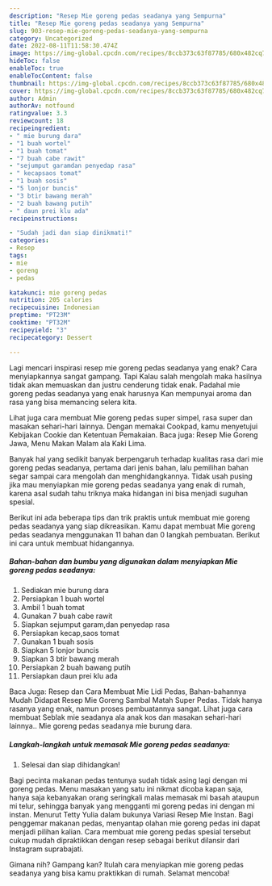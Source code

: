 ```yaml
---
description: "Resep Mie goreng pedas seadanya yang Sempurna"
title: "Resep Mie goreng pedas seadanya yang Sempurna"
slug: 903-resep-mie-goreng-pedas-seadanya-yang-sempurna
category: Uncategorized
date: 2022-08-11T11:58:30.474Z
image: https://img-global.cpcdn.com/recipes/8ccb373c63f87785/680x482cq70/mie-goreng-pedas-seadanya-foto-resep-utama.jpg
hideToc: false
enableToc: true
enableTocContent: false
thumbnail: https://img-global.cpcdn.com/recipes/8ccb373c63f87785/680x482cq70/mie-goreng-pedas-seadanya-foto-resep-utama.jpg
cover: https://img-global.cpcdn.com/recipes/8ccb373c63f87785/680x482cq70/mie-goreng-pedas-seadanya-foto-resep-utama.jpg
author: Admin
authorAv: notfound
ratingvalue: 3.3
reviewcount: 18
recipeingredient:
- " mie burung dara"
- "1 buah wortel"
- "1 buah tomat"
- "7 buah cabe rawit"
- "sejumput garamdan penyedap rasa"
- " kecapsaos tomat"
- "1 buah sosis"
- "5 lonjor buncis"
- "3 btir bawang merah"
- "2 buah bawang putih"
- " daun prei klu ada"
recipeinstructions:

- "Sudah jadi dan siap dinikmati!"
categories:
- Resep
tags:
- mie
- goreng
- pedas

katakunci: mie goreng pedas 
nutrition: 205 calories
recipecuisine: Indonesian
preptime: "PT23M"
cooktime: "PT32M"
recipeyield: "3"
recipecategory: Dessert

---
```



Lagi mencari inspirasi resep mie goreng pedas seadanya yang enak? Cara menyiapkannya sangat gampang. Tapi Kalau salah mengolah maka hasilnya tidak akan memuaskan dan justru cenderung tidak enak. Padahal mie goreng pedas seadanya yang enak harusnya Kan mempunyai aroma dan rasa yang bisa memancing selera kita.


Lihat juga cara membuat Mie goreng pedas super simpel, rasa super dan masakan sehari-hari lainnya. Dengan memakai Cookpad, kamu menyetujui Kebijakan Cookie dan Ketentuan Pemakaian. Baca juga: Resep Mie Goreng Jawa, Menu Makan Malam ala Kaki Lima.

Banyak hal yang sedikit banyak berpengaruh terhadap kualitas rasa dari mie goreng pedas seadanya, pertama dari jenis bahan, lalu pemilihan bahan segar sampai cara mengolah dan menghidangkannya. Tidak usah pusing jika mau menyiapkan mie goreng pedas seadanya yang enak di rumah, karena asal sudah tahu triknya maka hidangan ini bisa menjadi suguhan spesial.


Berikut ini ada beberapa tips dan trik praktis untuk membuat mie goreng pedas seadanya yang siap dikreasikan. Kamu dapat membuat Mie goreng pedas seadanya menggunakan 11 bahan dan 0 langkah pembuatan. Berikut ini cara untuk membuat hidangannya.

<!--inarticleads1-->

##### Bahan-bahan dan bumbu yang digunakan dalam menyiapkan Mie goreng pedas seadanya:

1. Sediakan  mie burung dara
1. Persiapkan 1 buah wortel
1. Ambil 1 buah tomat
1. Gunakan 7 buah cabe rawit
1. Siapkan sejumput garam,dan penyedap rasa
1. Persiapkan  kecap,saos tomat
1. Gunakan 1 buah sosis
1. Siapkan 5 lonjor buncis
1. Siapkan 3 btir bawang merah
1. Persiapkan 2 buah bawang putih
1. Persiapkan  daun prei klu ada


Baca Juga: Resep dan Cara Membuat Mie Lidi Pedas, Bahan-bahannya Mudah Didapat Resep Mie Goreng Sambal Matah Super Pedas. Tidak hanya rasanya yang enak, namun proses pembuatannya sangat. Lihat juga cara membuat Seblak mie seadanya ala anak kos dan masakan sehari-hari lainnya.. Mie goreng pedas seadanya mie burung dara. 

<!--inarticleads2-->

##### Langkah-langkah untuk memasak Mie goreng pedas seadanya:


1. Selesai dan siap dihidangkan!

Bagi pecinta makanan pedas tentunya sudah tidak asing lagi dengan mi goreng pedas. Menu masakan yang satu ini nikmat dicoba kapan saja, hanya saja kebanyakan orang seringkali malas memasak mi basah ataupun mi telur, sehingga banyak yang mengganti mi goreng pedas ini dengan mi instan. Menurut Tetty Yulia dalam bukunya Variasi Resep Mie Instan. Bagi penggemar makanan pedas, menyantap olahan mie goreng pedas ini dapat menjadi pilihan kalian. Cara membuat mie goreng pedas spesial tersebut cukup mudah dipraktikkan dengan resep sebagai berikut dilansir dari Instagram suprabajati. 

Gimana nih? Gampang kan? Itulah cara menyiapkan mie goreng pedas seadanya yang bisa kamu praktikkan di rumah. Selamat mencoba!
